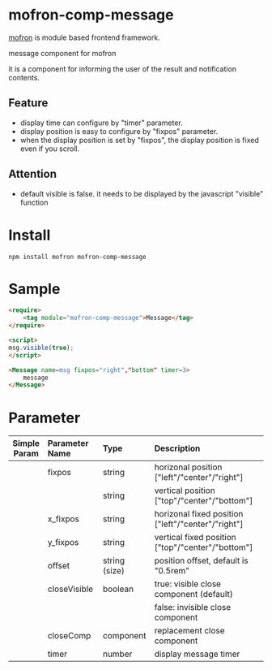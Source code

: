 # mofron-comp-message
[mofron](https://mofron.github.io/mofron/) is module based frontend framework.

message component for mofron

it is a component for informing the user of the result and notification contents.

## Feature
 - display time can configure by "timer" parameter.
 - display position is easy to configure by "fixpos" parameter.
 - when the display position is set by "fixpos", the display position is fixed even if you scroll.
## Attention
 - default visible is false. it needs to be displayed by the javascript "visible" function

# Install
```
npm install mofron mofron-comp-message
```

# Sample
```html
<require>
    <tag module="mofron-comp-message">Message</tag>
</require>

<script>
msg.visible(true);
</script>

<Message name=msg fixpos="right","bottom" timer=3>
    message
</Message>
```
# Parameter

|Simple<br>Param | Parameter Name | Type | Description |
|:--------------:|:---------------|:-----|:------------|
| | fixpos | string | horizonal position ["left"/"center"/"right"] |
| | | string | vertical position ["top"/"center"/"bottom"] |
| | x_fixpos | string | horizonal fixed position ["left"/"center"/"right"] |
| | y_fixpos | string | vertical fixed position ["top"/"center"/"bottom"] |
| | offset | string (size) | position offset, default is "0.5rem" |
| | closeVisible | boolean | true: visible close component (default) |
| | | | false: invisible close component  |
| | closeComp | component | replacement close component |
| | timer | number | display message timer |

